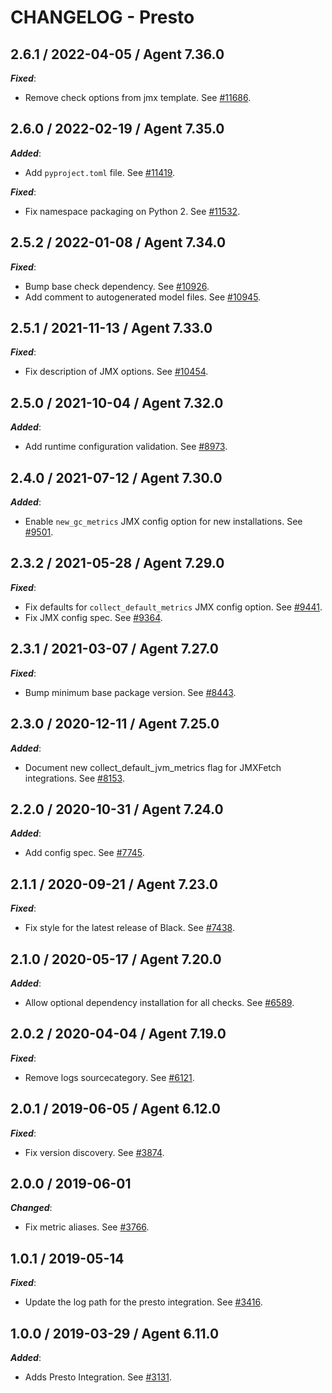 # CHANGELOG - Presto

## 2.6.1 / 2022-04-05 / Agent 7.36.0

***Fixed***: 

* Remove check options from jmx template. See [#11686](https://github.com/DataDog/integrations-core/pull/11686).


## 2.6.0 / 2022-02-19 / Agent 7.35.0

***Added***: 

* Add `pyproject.toml` file. See [#11419](https://github.com/DataDog/integrations-core/pull/11419).

***Fixed***: 

* Fix namespace packaging on Python 2. See [#11532](https://github.com/DataDog/integrations-core/pull/11532).


## 2.5.2 / 2022-01-08 / Agent 7.34.0

***Fixed***: 

* Bump base check dependency. See [#10926](https://github.com/DataDog/integrations-core/pull/10926).
* Add comment to autogenerated model files. See [#10945](https://github.com/DataDog/integrations-core/pull/10945).


## 2.5.1 / 2021-11-13 / Agent 7.33.0

***Fixed***: 

* Fix description of JMX options. See [#10454](https://github.com/DataDog/integrations-core/pull/10454).


## 2.5.0 / 2021-10-04 / Agent 7.32.0

***Added***: 

* Add runtime configuration validation. See [#8973](https://github.com/DataDog/integrations-core/pull/8973).


## 2.4.0 / 2021-07-12 / Agent 7.30.0

***Added***: 

* Enable `new_gc_metrics` JMX config option for new installations. See [#9501](https://github.com/DataDog/integrations-core/pull/9501).


## 2.3.2 / 2021-05-28 / Agent 7.29.0

***Fixed***: 

* Fix defaults for `collect_default_metrics` JMX config option. See [#9441](https://github.com/DataDog/integrations-core/pull/9441).
* Fix JMX config spec. See [#9364](https://github.com/DataDog/integrations-core/pull/9364).


## 2.3.1 / 2021-03-07 / Agent 7.27.0

***Fixed***: 

* Bump minimum base package version. See [#8443](https://github.com/DataDog/integrations-core/pull/8443).


## 2.3.0 / 2020-12-11 / Agent 7.25.0

***Added***: 

* Document new collect_default_jvm_metrics flag for JMXFetch integrations. See [#8153](https://github.com/DataDog/integrations-core/pull/8153).


## 2.2.0 / 2020-10-31 / Agent 7.24.0

***Added***: 

* Add config spec. See [#7745](https://github.com/DataDog/integrations-core/pull/7745).


## 2.1.1 / 2020-09-21 / Agent 7.23.0

***Fixed***: 

* Fix style for the latest release of Black. See [#7438](https://github.com/DataDog/integrations-core/pull/7438).


## 2.1.0 / 2020-05-17 / Agent 7.20.0

***Added***: 

* Allow optional dependency installation for all checks. See [#6589](https://github.com/DataDog/integrations-core/pull/6589).


## 2.0.2 / 2020-04-04 / Agent 7.19.0

***Fixed***: 

* Remove logs sourcecategory. See [#6121](https://github.com/DataDog/integrations-core/pull/6121).


## 2.0.1 / 2019-06-05 / Agent 6.12.0

***Fixed***: 

* Fix version discovery. See [#3874](https://github.com/DataDog/integrations-core/pull/3874).


## 2.0.0 / 2019-06-01

***Changed***: 

* Fix metric aliases. See [#3766](https://github.com/DataDog/integrations-core/pull/3766).


## 1.0.1 / 2019-05-14

***Fixed***: 

* Update the log path for the presto integration. See [#3416](https://github.com/DataDog/integrations-core/pull/3416).


## 1.0.0 / 2019-03-29 / Agent 6.11.0

***Added***: 

* Adds Presto Integration. See [#3131](https://github.com/DataDog/integrations-core/pull/3131).

